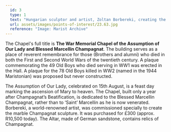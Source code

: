 ```yaml
---
  id: 3
  type: 1
  text: "Hungarian sculptor and artist, Zoltan Borbereki, creating the Champagnat sculpture that sits above the Altar, in 1956."
  url: assets/images/points-of-interest/23.63.jpg
  reference: "Image: Marist Archive"
---
```

The Chapel's full title is **The War Memorial Chapel of the Assumption of Our Lady and Blessed Marcellin Champagnat**. The building serves as a place of reverent remembrance for those (Brothers and alumni) who died in both the First and Second World Wars of the twentieth century. A plaque commemorating the 49 Old Boys who died serving in WW1 was erected in the Hall. A plaque for the 78 Old Boys killed in WW2 (named in the 1944 Maristonian) was proposed but never constructed. 

The Assumption of Our Lady, celebrated on 15th August, is a feast day marking the ascension of Mary to heaven. The Chapel, built only a year after Champagnat’s Beatification, is dedicated to the Blessed Marcellin Champagnat, rather than to ‘Saint’ Marcellin as he is now venerated. Borbereki, a world-renowned artist, was commissioned specially to create the marble Champagnat sculpture. It was purchased for £300 (approx. R10,500 today). The Altar, made of German sandstone, contains relics of Champagnat.
